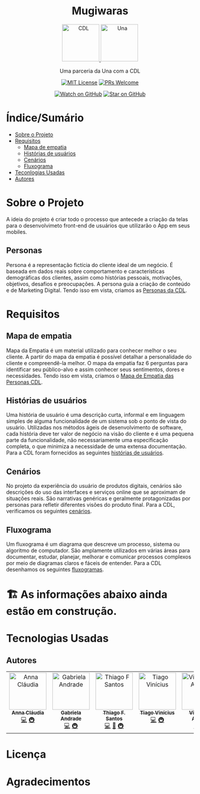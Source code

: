 <div align="center">
  <h1>Mugiwaras</h1>
  <a href="https://cdlchapeco.com.br/wp-content/uploads/2020/04/logo-cdl-1536x913.jpg">
  <img
    height="100"
    width="100"
    alt="CDL"
    src="https://cdlchapeco.com.br/wp-content/uploads/2020/04/logo-cdl-1536x913.jpg"
  />
  <a href="https://site-sindsempmg.s3.amazonaws.com/uploads/2386/343_160_b5ec8138e112a0ce45031af181afd2a9.jpeg?v=20181127160000">
  <img
    height="100"
    width="100"
    alt="Una"
    src="https://site-sindsempmg.s3.amazonaws.com/uploads/2386/343_160_b5ec8138e112a0ce45031af181afd2a9.jpeg?v=20181127160000"
  />
</a>
  <p>Uma parceria da Una com a CDL</p>
 
  <!-- prettier-ignore-start -->
  [![MIT License][license-badge]][license]
  [![PRs Welcome][prs-badge]][prs]
  
  [![Watch on GitHub][github-watch-badge]][github-watch]
  [![Star on GitHub][github-star-badge]][github-star]
<!-- prettier-ignore-end -->
</div>

# Índice/Sumário

- [Sobre o Projeto](#sobre-o-projeto)
- [Requisitos](#requisitos)
  - [Mapa de empatia](#mapa-de-empatia)
  - [Histórias de usuários](#histórias-de-usuários)
  - [Cenários](#cenários)
  - [Fluxograma](#fluxograma)
- [Teconlogias Usadas](#tecnologias-usadas)
- [Autores](#autores)

# Sobre o Projeto

A ideia do projeto é criar todo o processo que antecede a criação da telas para o desenvolvimeto front-end de usuários que utilizarão o App em seus mobiles.
## Personas
Persona é a representação fictícia do cliente ideal de um negócio. É baseada em dados reais sobre comportamento e características demográficas dos clientes, assim como histórias pessoais, motivações, objetivos, desafios e preocupações. A persona guia a criação de conteúdo e de Marketing Digital. Tendo isso em vista, criamos as [Personas da CDL](/Requistos/Requisitos-Personas.md).

# Requisitos

## Mapa de empatia

Mapa da Empatia é um material utilizado para conhecer melhor o seu cliente. A partir do mapa da empatia é possível detalhar a personalidade do cliente e compreendê-la melhor. O mapa da empatia faz 6 perguntas para identificar seu público-alvo e assim conhecer seus sentimentos, dores e necessidades. Tendo isso em vista, criamos o [Mapa de Empatia das Personas CDL](/Requistos/Requisitos-MapaEmpatia.md).

## Histórias de usuários

Uma história de usuário é uma descrição curta, informal e em linguagem simples de alguma funcionalidade de um sistema sob o ponto de vista do usuário. Utilizadas nos métodos ágeis de desenvolvimento de software, cada história deve ter valor de negócio na visão do cliente e é uma pequena parte da funcionalidade, não necessariamente uma especificação completa, o que minimiza a necessidade de uma extensa documentação. Para a CDL foram fornecidos as seguintes [histórias de usuários](/Requistos/Requisitos-Requisitos-HistoriasUsuario.md). 

## Cenários 

No projeto da experiência do usuário de produtos digitais, cenários são descrições do uso das interfaces e serviços online que se aproximam de situações reais. São narrativas genéricas e geralmente protagonizadas por personas para refletir diferentes visões do produto final. Para a CDL, verificamos os seguintes [cenários](/Requistos/Requisitos-Cenarios.md).

## Fluxograma

Um fluxograma é um diagrama que descreve um processo, sistema ou algoritmo de computador. São amplamente utilizados em várias áreas para documentar, estudar, planejar, melhorar e comunicar processos complexos por meio de diagramas claros e fáceis de entender. Para a CDL desenhamos os seguintes [fluxogramas](/Requistos/Requisitos-Cenarios.md).






<h1>🏗️ As informações abaixo ainda estão em construção.</h1>

# Tecnologias Usadas

## Autores
<!-- ALL-CONTRIBUTORS-LIST:START - Do not remove or modify this section -->
<!-- prettier-ignore-start -->
<!-- markdownlint-disable -->

<table>
  <tbody>
    <tr>
      <td align="center" valign="top" width="20%"><a href="https://github.com/cnsanna"><img src="https://avatars.githubusercontent.com/u/102333712?v=4" width="100px;" alt="Anna Cláudia"/><br /><sub><b>Anna Cláudia</b></sub></a><br /><a href="https://github.com/MugiwarasUNA/CDL/commits?author=cnsanna" title="Código">💻</a>  <a href="#infra-kentcdodds" title="Infraestrutura (Hosting, Build-Tools, etc)">🚇</a></td>
      <td align="center" valign="top" width="20%"><a href="https://github.com/r1gabriela"><img src="https://avatars.githubusercontent.com/u/67134597?v=4" width="100px;" alt="Gabriela Andrade"/><br /><sub><b>Gabriela Andrade</b></sub></a><br /><a href="https://github.com/MugiwarasUNA/CDL/commits?author=r1gabriela" title="Código">💻</a> <a href="#infra-kentcdodds" title="Infraestrutura (Hosting, Build-Tools, etc)">🚇</a></td>
      <td align="center" valign="top" width="20%"><a href="https://github.com/thiagonfss"><img src="https://avatars.githubusercontent.com/u/65815315" width="100px;" alt="Thiago F Santos"/><br /><sub><b>Thiago F. Santos</b></sub></a><br /><a href="https://github.com/MugiwarasUNA/CDL/commits?author=thiagonfss" title="Código">💻</a> <a href="https://github.com/MugiwarasUNA/CDL/commits?author=thiagonfss" title="Documentação">📖</a> <a href="#infra-kentcdodds" title="Infraestrutura (Hosting, Build-Tools, etc)">🚇</a></td>
      <td align="center" valign="top" width="20%"><a href="https://github.com/v1n1t1ago"><img src="https://avatars.githubusercontent.com/u/145466064?v=4" width="100px;" alt="Tiago Vinícius"/><br /><sub><b>Tiago Vinícius</b></sub></a><br /><a href="https://github.com/MugiwarasUNA/CDL/commits?author=v1n1t1ago" title="Código">💻</a> <a href="#infra-kentcdodds" title="Infraestrutura (Hosting, Build-Tools, etc)">🚇</a></td>
      <td align="center" valign="top" width="20%"><a href="https://github.com/Vinnicius-Areosa"><img src="https://avatars.githubusercontent.com/u/143095492?v=4" width="100px;" alt="Vinnicius-Areosa"/><br /><sub><b>Vinnicius Areosa</b></sub></a><br /><a href="https://github.com/MugiwarasUNA/CDL/commits?author=Vinnicius-Areosa" title="Código">💻</a> <a href="#infra-kentcdodds" title="Infraestrutura (Hosting, Build-Tools, etc)">🚇</a></td>
    </tr>
  </tbody>
</table>
<!-- markdownlint-restore -->
<!-- prettier-ignore-end -->
<!-- ALL-CONTRIBUTORS-LIST:END -->

# Licença
# Agradecimentos

<!-- prettier-ignore-start -->
[coverage-badge]: https://img.shields.io/codecov/c/github/MugiwarasUNA/CDL.svg?style=flat-square
[coverage]: https://codecov.io/github/MugiwarasUNA/CDL
[downloads-badge]: https://img.shields.io/npm/dm/@testing-library/react.svg?style=flat-square
[npmtrends]: https://npmtrends.com/html-tags
[license-badge]: https://img.shields.io/npm/l/@testing-library/react.svg?style=flat-square
[license]: https://github.com/MugiwarasUNA/CDL/blob/main/LICENSE
[prs-badge]: https://img.shields.io/badge/PRs-welcome-brightgreen.svg?style=flat-square
[prs]: http://makeapullrequest.com
[coc-badge]: https://img.shields.io/badge/code%20of-conduct-ff69b4.svg?style=flat-square
[coc]: https://github.com/MugiwarasUNA/CDL/blob/main/CODE_OF_CONDUCT.md
[github-watch-badge]: https://img.shields.io/github/watchers/MugiwarasUNA/CDL.svg?style=social
[github-watch]: https://github.com/MugiwarasUNA/CDL/watchers
[github-star-badge]: https://img.shields.io/github/stars/MugiwarasUNA/CDL.svg?style=social
[github-star]: https://github.com/MugiwarasUNA/CDL/stargazers
[emojis]: https://github.com/all-contributors/all-contributors#emoji-key
[all-contributors]: https://github.com/all-contributors/all-contributors
[all-contributors-badge]: https://img.shields.io/github/all-contributors/MugiwarasUNA/CDL?color=orange&style=flat-square
[bugs]: https://github.com/MugiwarasUNA/CDL/issues?q=is%3Aissue+is%3Aopen+label%3Abug+sort%3Acreated-desc
[requests]: https://github.com/MugiwarasUNA/CDL/issues?q=is%3Aissue+sort%3Areactions-%2B1-desc+label%3Aenhancement+is%3Aopen
[good-first-issue]: https://github.com/MugiwarasUNA/CDL/issues?utf8=✓&q=is%3Aissue+is%3Aopen+sort%3Areactions-%2B1-desc+label%3A"good+first+issue"+
[discord-badge]: https://img.shields.io/discord/723559267868737556.svg?color=7389D8&labelColor=6A7EC2&logo=discord&logoColor=ffffff&style=flat-square
<!-- prettier-ignore-end -->
